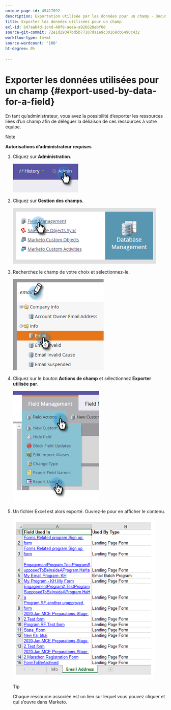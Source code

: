 ```yaml
---
unique-page-id: 45417092
description: Exportation utilisée par les données pour un champ - Documents Marketo - Documentation du produit
title: Exporter les données utilisées pour un champ
exl-id: 6d7aab4d-1c4d-48f8-aeea-a926628ebf0d
source-git-commit: 72e1d29347bd5b77107da1e9c30169cb6490c432
workflow-type: tm+mt
source-wordcount: '100'
ht-degree: 0%

---
```


# Exporter les données utilisées pour un champ {#export-used-by-data-for-a-field}

En tant qu’administrateur, vous avez la possibilité d’exporter les ressources liées d’un champ afin de déléguer la déliaison de ces ressources à votre équipe.

>[!NOTE]
>
>**Autorisations d’administrateur requises**

1. Cliquez sur **Administration**.

   ![](assets/one.png)

1. Cliquez sur **Gestion des champs**.

   ![](assets/two-3.png)

1. Recherchez le champ de votre choix et sélectionnez-le.

   ![](assets/three.png)

1. Cliquez sur le bouton **Actions de champ** et sélectionnez **Exporter utilisée par**.

   ![](assets/four.png)

1. Un fichier Excel est alors exporté. Ouvrez-le pour en afficher le contenu.

   ![](assets/five-1.png)

   >[!TIP]
   >
   >Chaque ressource associée est un lien sur lequel vous pouvez cliquer et qui s’ouvre dans Marketo.
